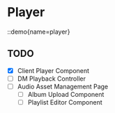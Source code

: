 # Player

::demo{name=player}

## TODO

 - [X] Client Player Component
 - [ ] DM Playback Controller
 - [ ] Audio Asset Management Page
    - [ ] Album Upload Component
    - [ ] Playlist Editor Component